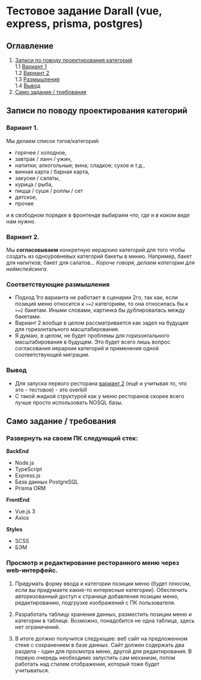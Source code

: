 # Тестовое задание Darall (vue, express, prisma, postgres)

## Оглавление

1. [Записи по поводу проектирования категорий](#записи-по-поводу-проектирования-категорий)  
   1.1 [Вариант 1](#вариант-1)  
   1.2 [Вариант 2](#вариант-2)  
   1.3 [Размышления](#размышления)  
   1.4 [Вывод](#вывод)
2. [Само задание / требования](#само-задание--требования)

## Записи по поводу проектирования категорий

### Вариант 1.

Мы делаем список тэгов/категорий:

-   горячее / холодное,
-   завтрак / ланч / ужин,
-   напитки; алкогольные; вина; сладкое; сухое и т.д.,
-   винная карта / барная карта,
-   закуски / салаты,
-   курица / рыба,
-   пицца / суши / роллы / сет
-   детское,
-   прочее

и в свободном порядке в фронтенде выбираем _что_, _где_ и _в каком виде_ нам нужно.

### Вариант 2.

Мы __согласовываем__ конкретную иерархию категорий для того чтобы создать из одноуровневых категорий бакеты в минио. Например, бакет для напитков; бакет для салатов...
_Короче говоря, делаем категории для неймспейсинга_.

### Соответствующие размышления

-   Подход 1го варианта не работает в сценарии 2го, так как, если позиция меню относится к `>=2` категориям, то она относилась бы к `>=2` бакетам. Иными словами, картинка бы дублировалась между бакетами.
-   Вариант 2 вообще в целом рассматривается как задел на будущее для горизонтального масштабирования.
-   Я думаю, в целом, не будет проблемы для горизонтального масштабирования в будущем. Это будет всего лишь вопрос согласования иерархии категорий и применения одной соответствующей миграции.

### Вывод

-   Для запуска первого ресторана [вариант 2](#вариант-2) (ещё и учитывая то, что это - тестовое) - это overkill
-   С такой жидкой структурой как у меню ресторанов скорее всего лучше просто использовать NOSQL базы.

## Само задание / требования

### Развернуть на своем ПК следующий стек:

**BackEnd**

-   Node.js
-   TypeScript
-   Express.js
-   База данных PostgreSQL
-   Prisma ORM

**FrontEnd**

-   Vue.js 3
-   Axios

**Styles**

-   SCSS
-   БЭМ

### Просмотр и редактирование ресторанного меню через web-интерфейс.

1. Придумать форму ввода и категории позиции меню (будет плюсом, если вы придумаете какие-то интересные категории). Обеспечить авторизованный доступ к странице добавления позиции меню, редактированию, подгрузке изображений с ПК пользователя.

2. Разработать таблицу хранения данных, разместить позиции меню и категории в таблице. Возможно, понадобится не одна таблица, здесь нет ограничений.
3. В итоге должно получится следующее: веб сайт на предложенном стеке с сохранением в базе данных. Сайт должен содержать два раздела - один для просмотра меню, другой для редактирования. В первую очередь необходимо запустить сам механизм, потом работать над стилем отображения, который тоже будет учитываться.
